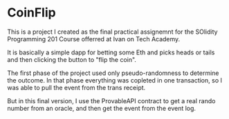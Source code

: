 # CoinFlip

This is a project I created as the final practical assignemnt for the SOlidity Programming 201 Course offerred at Ivan on Tech Academy.

It is basically a simple dapp for betting some Eth and picks heads or tails and then clicking the button to "flip the coin".

The first phase of the project used only pseudo-randomness to determine the outcome. In that phase everything was copleted in one transaction, so I was able to pull the event from the trans receipt.

But in this final version, I use the ProvableAPI contract to get a real rando number from an oracle, and then get the event from the event log.
